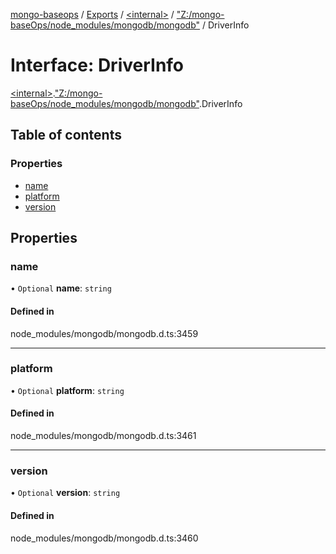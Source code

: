 [mongo-baseops](../README.md) / [Exports](../modules.md) / [\<internal\>](../modules/internal_.md) / ["Z:/mongo-baseOps/node\_modules/mongodb/mongodb"](../modules/internal_._Z__mongo_baseOps_node_modules_mongodb_mongodb_.md) / DriverInfo

# Interface: DriverInfo

[\<internal\>](../modules/internal_.md).["Z:/mongo-baseOps/node\_modules/mongodb/mongodb"](../modules/internal_._Z__mongo_baseOps_node_modules_mongodb_mongodb_.md).DriverInfo

## Table of contents

### Properties

- [name](internal_._Z__mongo_baseOps_node_modules_mongodb_mongodb_.DriverInfo.md#name)
- [platform](internal_._Z__mongo_baseOps_node_modules_mongodb_mongodb_.DriverInfo.md#platform)
- [version](internal_._Z__mongo_baseOps_node_modules_mongodb_mongodb_.DriverInfo.md#version)

## Properties

### name

• `Optional` **name**: `string`

#### Defined in

node_modules/mongodb/mongodb.d.ts:3459

___

### platform

• `Optional` **platform**: `string`

#### Defined in

node_modules/mongodb/mongodb.d.ts:3461

___

### version

• `Optional` **version**: `string`

#### Defined in

node_modules/mongodb/mongodb.d.ts:3460
